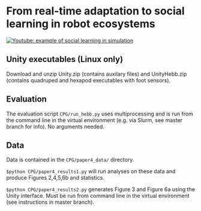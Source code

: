 # From real-time adaptation to social learning in robot ecosystems


[![Youtube: example of social learning in simulation](https://img.youtube.com/vi/rARNARMTKqo/0.jpg)](https://www.youtube.com/watch?v=rARNARMTKqo)


## Unity executables (Linux only)

Download and unzip Unity.zip (contains auxilary files) and UnityHebb.zip (contains quadruped and hexapod executables with foot sensors).

## Evaluation

The evaluation script `CPG/run_hebb.py` uses multiprocessing and is run from the command line in the virtual environment (e.g. via Slurm, see master branch for info). No arguments needed.


## Data

Data is contained in the `CPG/paper4_data/` directory.

`$python CPG/paper4_results1.py`
will run analyses on these data and produce Figures 2,4,5,6b and statistics.

`$python CPG/paper4_results2.py`
generates Figure 3 and Figure 6a using the Unity interface. Must be run from command line in the virtual environment (see instructions in master branch).

